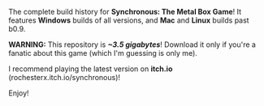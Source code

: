The complete build history for **Synchronous: The Metal Box Game**! It features **Windows** builds of all versions, and **Mac** and **Linux** builds past b0.9.

**WARNING:** This repository is ***~3.5 gigabytes***! Download it only if you're a fanatic about this game (which I'm guessing is only me).

I recommend playing the latest version on **itch.io** (rochesterx.itch.io/synchronous)!

Enjoy!
